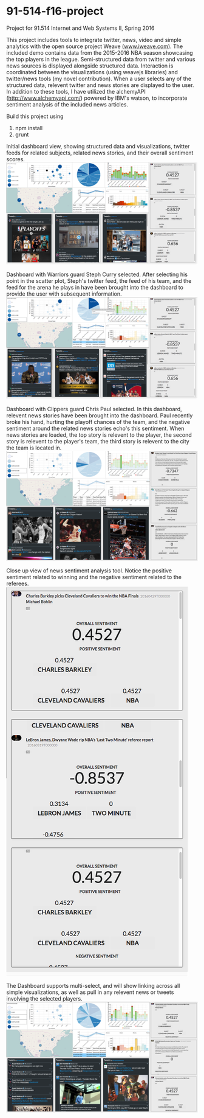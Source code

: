 # 91-514-f16-project
Project for 91.514 Internet and Web Systems II, Spring 2016

This project includes tools to integrate twitter, news, video and simple analytics with the open source project Weave (www.iweave.com). The included demo contains data from the 2015-2016 NBA season showcasing the top players in the league. Semi-structured data from twitter and various news sources is displayed alongside structured data. Interaction is coordinated between the visualizations (using weavejs libraries) and twitter/news tools (my novel contribution). When a user selects any of the structured data, relevent twitter and news stories are displayed to the user. In addition to these tools, I have utilized the alchemyAPI (http://www.alchemyapi.com/) powered by IBM's watson, to incorporate sentiment analysis of the included news articles. 

Build this project using
  1. npm install
  2. grunt


Initial dashboard view, showing structured data and visualizations, twitter feeds for related subjects, related news stories, and their overall sentiment scores.
![alt tag](https://github.com/zmaybury/91-514-f16-project/blob/master/images/Demo.png)


Dashboard with Warriors guard Steph Curry selected. After selecting his point in the scatter plot, Steph's twitter feed, the feed of his team, and the feed for the arena he plays in have been brought into the dashboard to provide the user with subsequent information.
![alt tag](https://github.com/zmaybury/91-514-f16-project/blob/master/images/Demo_Curry_Selection.png)


Dashboard with Clippers guard Chris Paul selected. In this dashboard, relevent news stories have been brought into the dashboard. Paul recently broke his hand, hurting the playoff chances of the team, and the negative sentiment around the related news stories echo's this sentiment. When news stories are loaded, the top story is relevent to the player, the second story is relevent to the player's team, the third story is relevent to the city the team is located in.
![alt tag](https://github.com/zmaybury/91-514-f16-project/blob/master/images/Demo_Paul_Selection_Recent_Injury_Negative.png)
  

Close up view of news sentiment analysis tool. Notice the positive sentiment related to winning and the negative sentiment related to the referees.
![alt tag](https://github.com/zmaybury/91-514-f16-project/blob/master/images/News_Sentiment_Analysis.png)


The Dashboard supports multi-select, and will show linking across all simple visualizations, as well as pull in any relevent news or tweets involving the selected players.
![alt tag](https://github.com/zmaybury/91-514-f16-project/blob/master/images/Demo_Multi_Select.png)
